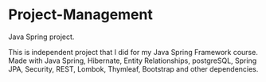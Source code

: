 # Project-Management
Java Spring project. 

This is independent project that I did for my Java Spring Framework course. Made with Java Spring, Hibernate, Entity Relationships, postgreSQL, Spring JPA, Security, REST, Lombok, Thymleaf, Bootstrap and other dependencies.

